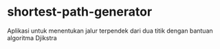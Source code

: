 # shortest-path-generator
Aplikasi untuk menentukan jalur terpendek dari dua titik dengan bantuan algoritma Djikstra
